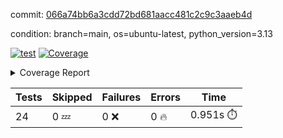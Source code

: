 commit: [066a74bb6a3cdd72bd681aacc481c2c9c3aaeb4d](https://github.com/rcmdnk/inherit-docstring/tree/066a74bb6a3cdd72bd681aacc481c2c9c3aaeb4d)

condition: branch=main, os=ubuntu-latest, python_version=3.13

[![test](https://github.com/rcmdnk/inherit-docstring/actions/workflows/test.yml/badge.svg)](https://github.com/rcmdnk/inherit-docstring/actions/runs/16823462886)
<a href="https://github.com/rcmdnk/inherit-docstring/blob/066a74bb6a3cdd72bd681aacc481c2c9c3aaeb4d/README.md"><img alt="Coverage" src="https://img.shields.io/badge/Coverage-96%25-brightgreen.svg" /></a><details><summary>Coverage Report </summary><table><tr><th>File</th><th>Stmts</th><th>Miss</th><th>Cover</th><th>Missing</th></tr><tbody><tr><td colspan="5"><b>src/inherit_docstring</b></td></tr><tr><td>&nbsp; &nbsp;<a href="https://github.com/rcmdnk/inherit-docstring/blob/066a74bb6a3cdd72bd681aacc481c2c9c3aaeb4d/src/inherit_docstring/__init__.py">\_\_init\_\_.py</a></td><td>8</td><td>2</td><td>75%</td><td><a href="https://github.com/rcmdnk/inherit-docstring/blob/066a74bb6a3cdd72bd681aacc481c2c9c3aaeb4d/src/inherit_docstring/__init__.py#L11-L12">11&ndash;12</a></td></tr><tr><td>&nbsp; &nbsp;<a href="https://github.com/rcmdnk/inherit-docstring/blob/066a74bb6a3cdd72bd681aacc481c2c9c3aaeb4d/src/inherit_docstring/utils.py">utils.py</a></td><td>110</td><td>4</td><td>96%</td><td><a href="https://github.com/rcmdnk/inherit-docstring/blob/066a74bb6a3cdd72bd681aacc481c2c9c3aaeb4d/src/inherit_docstring/utils.py#L19">19</a>, <a href="https://github.com/rcmdnk/inherit-docstring/blob/066a74bb6a3cdd72bd681aacc481c2c9c3aaeb4d/src/inherit_docstring/utils.py#L28">28</a>, <a href="https://github.com/rcmdnk/inherit-docstring/blob/066a74bb6a3cdd72bd681aacc481c2c9c3aaeb4d/src/inherit_docstring/utils.py#L81">81</a>, <a href="https://github.com/rcmdnk/inherit-docstring/blob/066a74bb6a3cdd72bd681aacc481c2c9c3aaeb4d/src/inherit_docstring/utils.py#L149">149</a></td></tr><tr><td><b>TOTAL</b></td><td><b>142</b></td><td><b>6</b></td><td><b>96%</b></td><td>&nbsp;</td></tr></tbody></table></details>

| Tests | Skipped | Failures | Errors | Time |
| ----- | ------- | -------- | -------- | ------------------ |
| 24 | 0 :zzz: | 0 :x: | 0 :fire: | 0.951s :stopwatch: |

